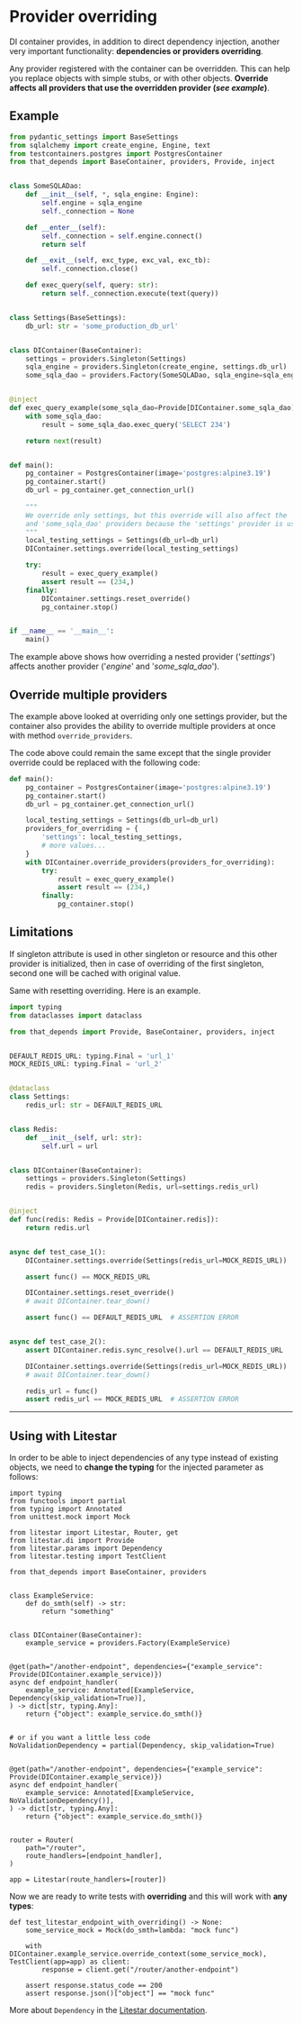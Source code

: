 # Provider overriding

DI container provides, in addition to direct dependency injection, another very important functionality: 
**dependencies or providers overriding**.

Any provider registered with the container can be overridden. 
This can help you replace objects with simple stubs, or with other objects.
**Override affects all providers that use the overridden provider (_see example_)**.

## Example

```python
from pydantic_settings import BaseSettings
from sqlalchemy import create_engine, Engine, text
from testcontainers.postgres import PostgresContainer
from that_depends import BaseContainer, providers, Provide, inject


class SomeSQLADao:
    def __init__(self, *, sqla_engine: Engine):
        self.engine = sqla_engine
        self._connection = None

    def __enter__(self):
        self._connection = self.engine.connect()
        return self

    def __exit__(self, exc_type, exc_val, exc_tb):
        self._connection.close()

    def exec_query(self, query: str):
        return self._connection.execute(text(query))


class Settings(BaseSettings):
    db_url: str = 'some_production_db_url'


class DIContainer(BaseContainer):
    settings = providers.Singleton(Settings)
    sqla_engine = providers.Singleton(create_engine, settings.db_url)
    some_sqla_dao = providers.Factory(SomeSQLADao, sqla_engine=sqla_engine)


@inject
def exec_query_example(some_sqla_dao=Provide[DIContainer.some_sqla_dao]):
    with some_sqla_dao:
        result = some_sqla_dao.exec_query('SELECT 234')

    return next(result)


def main():
    pg_container = PostgresContainer(image='postgres:alpine3.19')
    pg_container.start()
    db_url = pg_container.get_connection_url()
    
    """
    We override only settings, but this override will also affect the 'sqla_engine' 
    and 'some_sqla_dao' providers because the 'settings' provider is used by them!
    """
    local_testing_settings = Settings(db_url=db_url)
    DIContainer.settings.override(local_testing_settings)

    try:
        result = exec_query_example()
        assert result == (234,)
    finally:
        DIContainer.settings.reset_override()
        pg_container.stop()


if __name__ == '__main__':
    main()

```

The example above shows how overriding a nested provider ('_settings_') 
affects another provider ('_engine_' and '_some_sqla_dao_').

## Override multiple providers

The example above looked at overriding only one settings provider, 
but the container also provides the ability to override 
multiple providers at once with method ```override_providers```. 

The code above could remain the same except that 
the single provider override could be replaced with the following code:

```python
def main():
    pg_container = PostgresContainer(image='postgres:alpine3.19')
    pg_container.start()
    db_url = pg_container.get_connection_url()

    local_testing_settings = Settings(db_url=db_url)
    providers_for_overriding = {
        'settings': local_testing_settings,
        # more values...
    }
    with DIContainer.override_providers(providers_for_overriding):
        try:
            result = exec_query_example()
            assert result == (234,)
        finally:
            pg_container.stop()
```

## Limitations
If singleton attribute is used in other singleton or resource and this other provider is initialized,
then in case of overriding of the first singleton, second one will be cached with original value.

Same with resetting overriding. Here is an example.

```python
import typing
from dataclasses import dataclass

from that_depends import Provide, BaseContainer, providers, inject


DEFAULT_REDIS_URL: typing.Final = 'url_1'
MOCK_REDIS_URL: typing.Final = 'url_2'


@dataclass
class Settings:
    redis_url: str = DEFAULT_REDIS_URL


class Redis:
    def __init__(self, url: str):
        self.url = url


class DIContainer(BaseContainer):
    settings = providers.Singleton(Settings)
    redis = providers.Singleton(Redis, url=settings.redis_url)


@inject
def func(redis: Redis = Provide[DIContainer.redis]):
    return redis.url


async def test_case_1():
    DIContainer.settings.override(Settings(redis_url=MOCK_REDIS_URL))

    assert func() == MOCK_REDIS_URL

    DIContainer.settings.reset_override()
    # await DIContainer.tear_down()

    assert func() == DEFAULT_REDIS_URL  # ASSERTION ERROR


async def test_case_2():
    assert DIContainer.redis.sync_resolve().url == DEFAULT_REDIS_URL

    DIContainer.settings.override(Settings(redis_url=MOCK_REDIS_URL))
    # await DIContainer.tear_down()

    redis_url = func()
    assert redis_url == MOCK_REDIS_URL  # ASSERTION ERROR

```

---
## Using with Litestar
In order to be able to inject dependencies of any type instead of existing objects, 
we need to **change the typing** for the injected parameter as follows:

```python3
import typing
from functools import partial
from typing import Annotated
from unittest.mock import Mock

from litestar import Litestar, Router, get
from litestar.di import Provide
from litestar.params import Dependency
from litestar.testing import TestClient

from that_depends import BaseContainer, providers


class ExampleService:
    def do_smth(self) -> str:
        return "something"


class DIContainer(BaseContainer):
    example_service = providers.Factory(ExampleService)


@get(path="/another-endpoint", dependencies={"example_service": Provide(DIContainer.example_service)})
async def endpoint_handler(
    example_service: Annotated[ExampleService, Dependency(skip_validation=True)],
) -> dict[str, typing.Any]:
    return {"object": example_service.do_smth()}


# or if you want a little less code
NoValidationDependency = partial(Dependency, skip_validation=True)


@get(path="/another-endpoint", dependencies={"example_service": Provide(DIContainer.example_service)})
async def endpoint_handler(
    example_service: Annotated[ExampleService, NoValidationDependency()],
) -> dict[str, typing.Any]:
    return {"object": example_service.do_smth()}


router = Router(
    path="/router",
    route_handlers=[endpoint_handler],
)

app = Litestar(route_handlers=[router])
```

Now we are ready to write tests with **overriding** and this will work with **any types**:
```python3
def test_litestar_endpoint_with_overriding() -> None:
    some_service_mock = Mock(do_smth=lambda: "mock func")

    with DIContainer.example_service.override_context(some_service_mock), TestClient(app=app) as client:
        response = client.get("/router/another-endpoint")

    assert response.status_code == 200
    assert response.json()["object"] == "mock func"
```

More about `Dependency` 
in the [Litestar documentation](https://docs.litestar.dev/2/usage/dependency-injection.html#the-dependency-function).
